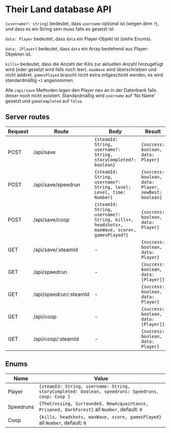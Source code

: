 # Their Land database API

`{username?: string}` bedeutet, dass `username` optional ist (wegen dem `?`), und dass es ein String sein muss falls es gesetzt ist.

`data: Player` bedeutet, dass `data` ein Player-Objekt ist (siehe Enums).

`data: [Player]` bedeutet, dass `data` ein Array bestehend aus Player-Objekten ist.

`kills+` bedeutet, dass die Anzahl der Kills zur aktuellen Anzahl hinzugefügt wird (oder gesetzt wird falls noch leer). `maxWave` wird überschrieben und nicht addiret. `gamesPlayed` braucht nicht extra mitgeschickt werden, es wird standardmäßig `+1` angenommen.

Alle `/api/save` Methoden legen den Player neu an in der Datenbank falls dieser noch nicht existiert. Standardmäßig wird `username` auf 'No Name' gesetzt und `gameCompleted` auf `false`.

## Server routes

| Request | Route                  | Body                                                                                      | Result                                               |
| ------- | ---------------------- | ----------------------------------------------------------------------------------------- | ---------------------------------------------------- |
| POST    | /api/save              | `{steamId: String, username?: String, storyCompleted?: boolean}`                          | `{success: boolean, data: Player}`                   |
| POST    | /api/save/speedrun     | `{steamId: String, username?: String, level: Level, time: Number}`                        | `{success: boolean, data: Player, newBest: boolean}` |
| POST    | /api/save/coop         | `{steamId: String, username?: String, kills+, headshots+, maxWave, score+, gamesPlayed?}` | `{success: boolean, data: Player}`                   |
| GET     | /api/save/:steamId     | -                                                                                         | `{success: boolean, data: Player}`                   |
| GET     | /api/speedrun          | -                                                                                         | `{success: boolean, data: [Player]}`                 |
| GET     | /api/speedrun/:steamId | -                                                                                         | `{success: boolean, data: Player}`                   |
| GET     | /api/coop              | -                                                                                         | `{success: boolean, data: [Player]}`                 |
| GET     | /api/coop/:steamId     | -                                                                                         | `{success: boolean, data: Player}`                   |

## Enums

| Name      | Value                                                                                             |
| --------- | ------------------------------------------------------------------------------------------------- |
| Player    | `{steamId: String, username: String, storyCompleted: boolean, speedruns: Speedruns, coop: Coop }` |
| Speedruns | `{TheCrossing, Surrounded, NewAcquaintance, Prisoned, DarkForest}` all `Number`, default: `0`     |
| Coop      | `{kills, headshots, maxWave, score, gamesPlayed}` all `Number`, default: `0`                      |
